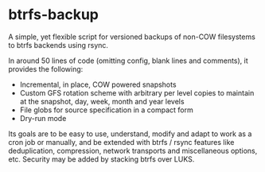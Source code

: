 # btrfs-backup
A simple, yet flexible script for versioned backups of non-COW filesystems to btrfs backends using rsync.

In around 50 lines of code (omitting config, blank lines and comments), it provides the following:

* Incremental, in place, COW powered snapshots
* Custom GFS rotation scheme with arbitrary per level copies to maintain at the snapshot, day, week, month and year levels
* File globs for source specification in a compact form
* Dry-run mode

Its goals are to be easy to use, understand, modify and adapt to work as a cron job or manually, and be extended with btrfs / rsync features like deduplication, compression, network transports and miscellaneous options, etc. Security may be added by stacking btrfs over LUKS.
